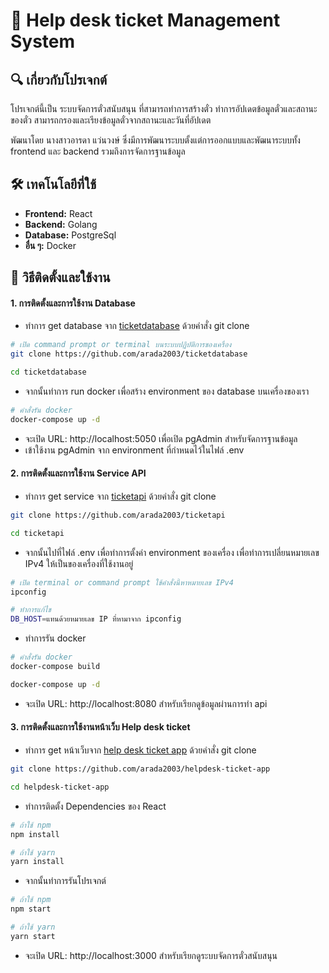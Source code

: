 # 📌 Help desk ticket Management System

## 🔍 เกี่ยวกับโปรเจกต์
โปรเจกต์นี้เป็น ระบบจัดการตั๋วสนับสนุน ที่สามารถทำการสร้างตั๋ว ทำการอัปเดตข้อมูลตั๋วและสถานะของตั๋ว สามารถกรองและเรียงข้อมูลตั๋วจากสถานะและวันที่อัปเดต

พัฒนาโดย นางสาวอารดา แว่นวงษ์ ซึ่งมีการพัฒนาระบบตั้งแต่การออกแบบและพัฒนาระบบทั้ง frontend และ backend รวมถึงการจัดการฐานข้อมูล

## 🛠 เทคโนโลยีที่ใช้  
- **Frontend:** React  
- **Backend:** Golang  
- **Database:** PostgreSql  
- **อื่น ๆ:** Docker

## 🚀 วิธีติดตั้งและใช้งาน 
#### 1. การติดตั้งและการใช้งาน Database
- ทำการ get database จาก [ticketdatabase](https://github.com/arada2003/ticketdatabase) ด้วยคำสั่ง git clone
```bash
# เปิด command prompt or terminal บนระบบปฏิบัติการของเครื่อง
git clone https://github.com/arada2003/ticketdatabase

cd ticketdatabase
```
- จากนั้นทำการ run docker เพื่อสร้าง environment ของ database บนเครื่องของเรา
```bash
# คำสั่งรัน docker
docker-compose up -d
```
- จะเปิด URL: http://localhost:5050 เพื่อเปิด pgAdmin สำหรับจัดการฐานข้อมูล
- เข้าใช้งาน pgAdmin จาก environment ที่กำหนดไว้ในไฟล์ .env

#### 2. การติดตั้งและการใช้งาน Service API
- ทำการ get service จาก [ticketapi](https://github.com/arada2003/ticketapi) ด้วยคำสั่ง git clone
```bash
git clone https://github.com/arada2003/ticketapi

cd ticketapi
```
- จากนั้นไปที่ไฟล์ .env เพื่อทำการตั้งค่า environment ของเครื่อง เพื่อทำการเปลี่ยนหมายเลข IPv4 ให้เป็นของเครื่องที่ใช้งานอยู่
```bash
# เปิด terminal or command prompt ใช้คำสั่งนี้หาหมายเลข IPv4
ipconfig

# ทำการแก้ไข
DB_HOST=แทนด้วยหมายเลข IP ที่หามาจาก ipconfig
```
- ทำการรัน docker
```bash
# คำสั่งรัน docker
docker-compose build

docker-compose up -d
```
- จะเปิด URL: http://localhost:8080 สำหรับเรียกดูข้อมูลผ่านการทำ api

#### 3. การติดตั้งและการใช้งานหน้าเว็บ Help desk ticket
- ทำการ get หน้าเว็บจาก [help desk ticket app](https://github.com/arada2003/helpdesk-ticket-app) ด้วยคำสั่ง git clone
```bash
git clone https://github.com/arada2003/helpdesk-ticket-app

cd helpdesk-ticket-app
```
- ทำการติดตั้ง Dependencies ของ React
```bash
# ถ้าใช้ npm
npm install

# ถ้าใช้ yarn
yarn install
```
- จากนั้นทำการรันโปรเจกต์
```bash
# ถ้าใช้ npm
npm start

# ถ้าใช้ yarn
yarn start
```
- จะเปิด URL: http://localhost:3000 สำหรับเรียกดูระบบจัดการตั๋วสนับสนุน
